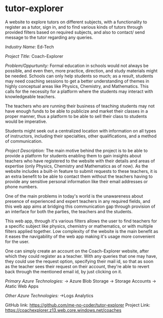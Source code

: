 # tutor-explorer
A website to explore tutors on different subjects,
with a functionality to register as a tutor, sign in,
and to find various kinds of tutors through provided
filters based on required subjects, and also to contact/
send message to the tutor regarding any queries.


*Industry Name:*
  Ed-Tech
  
  
*Project Title:*
  Coach-Explorer
  
*Problem/Oppurtunity:*
  Formal education in schools would not always be possible, and even then, more practice, direction, and study materials might be needed. Schools can only help students so much; as a result, students may need coaching sessions to get a better understanding of themes in highly conceptual areas like Physics, Chemistry, and Mathematics. This calls for the necessity for a platform where the students may interact with knowledgeable teachers.
  
The teachers who are running their business of teaching students may not have enough funds to be able to publicize and market their classes in a proper manner, thus a platform to be able to sell their class to students would be imperative.

Students might seek out a centralized location with information on all types of instructors, including their specialties, other qualifications, and a method of communication.


*Project Description:*
  The main motive behind the project is to be able to provide a platform for students enabling them to gain insights about teachers who have registered to the website with their details and areas of expertise (only Physics, Chemistry and Mathematics as of now). As the website includes a built-in feature to submit requests to these teachers, it is an extra benefit to be able to contact them without the teachers having to provide any sensitive personal information like their email addresses or phone numbers.
  
One of the main problems in today's world is the unawareness about presence of experienced and expert teachers in any required fields, and this web app aims at bridging this communication gap through provision of an interface for both the parties, the teachers and the students.

This web app, through it's various filters allows the user to find teachers for a specific subject like physics, chemistry or mathematics, or with multiple filters applied together. Low complexity of the website is the main benefit as it eases the navigability of the web app making it's usage more convenient for the user.

One can simply create an account on the Coach-Explorer website, after which they could register as a teacher. With any queries that one may have, they could use the request option, specifying their mail id, so that as soon as the teacher sees their request on their account, they're able to revert back through the mentioned email id, by just clicking on it.

*Primary Azure Technologies:*
-> Azure Blob Storage
-> Storage Accounts
-> Atatic Web Apps

*Other Azure Technologies:*
->Logs Analytics

GitHub link: https://github.com/me-no-coder/tutor-explorer
Project Link: https://coachexplorer.z13.web.core.windows.net/coaches
